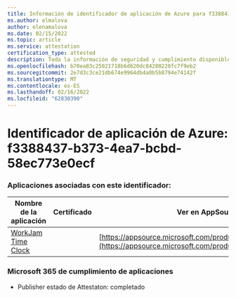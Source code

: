 ```yaml
---
title: Información de identificador de aplicación de Azure para f3388437-b373-4ea7-bcbd-58ec773e0ecf
ms.author: elmalova
author: elenamalova
ms.date: 02/15/2022
ms.topic: article
ms.service: attestation
certification_type: attested
description: Toda la información de seguridad y cumplimiento disponible para f3388437-b373-4ea7-bcbd-58ec773e0ecf.
ms.openlocfilehash: b70ea83c25021718b6d620dc84280220fc7f9eb2
ms.sourcegitcommit: 2e7d3c3ce21db674e9964db4a0b5b8794e74142f
ms.translationtype: MT
ms.contentlocale: es-ES
ms.lasthandoff: 02/16/2022
ms.locfileid: "62830390"
---
```

# <a name="azure-app-id-f3388437-b373-4ea7-bcbd-58ec773e0ecf"></a>Identificador de aplicación de Azure: f3388437-b373-4ea7-bcbd-58ec773e0ecf


### <a name="apps-associated-with-this-id"></a>Aplicaciones asociadas con este identificador:
| **Nombre de la aplicación** | **Certificado** | **Ver en AppSource** |
|--------------|---------------|-----------------------|
| [WorkJam Time Clock](https://docs.microsoft.com/microsoft-365-app-certification/forward/WA200003620) |  | [https://appsource.microsoft.com/product/office/WA200003620](https://appsource.microsoft.com/product/office/WA200003620) |

### <a name="microsoft-365-app-compliance-status"></a>Microsoft 365 de cumplimiento de aplicaciones
- Publisher estado de Attestaton: completado
